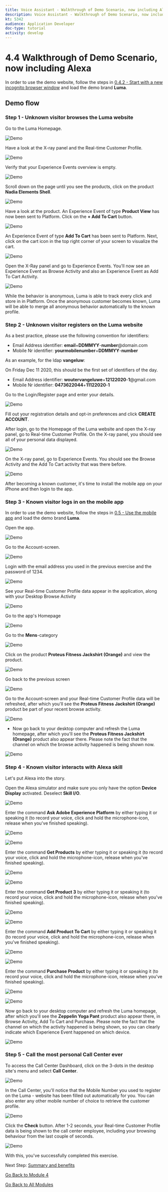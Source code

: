 ```yaml
---
title: Voice Assistant - Walkthrough of Demo Scenario, now including Alexa
description: Voice Assistant - Walkthrough of Demo Scenario, now including Alexa
kt: 5342
audience: Application Developer
doc-type: tutorial
activity: develop
---
```


# 4.4 Walkthrough of Demo Scenario, now including Alexa

In order to use the demo website, follow the steps in [0.4.2 - Start with a new incognito browser window](../module0/ex4.md) and load the demo brand **Luma**.

## Demo flow

### Step 1 - Unknown visitor browses the Luma website

Go to the Luma Homepage.
  
![Demo](./images/lb_home.png)
  
Have a look at the X-ray panel and the Real-time Customer Profile.
      
![Demo](./images/lb_home_xup.png)

Verify that your Experience Events overview is empty.

![Demo](./images/lb_home_xee.png)
  
Scroll down on the page until you see the products, click on the product **Nadia Elements Shell**.
  
![Demo](./images/lb_els_dtl.png)
  
Have a look at the product. An Experience Event of type **Product View** has now been sent to Platform. Click on the **+ Add To Cart** button.
  
![Demo](./images/lb_addtocart.png)
  
An Experience Event of type **Add To Cart** has been sent to Platform. Next, click on the cart icon in the top right corner of your screen to visualize the cart.
  
![Demo](./images/lb_cart.png)
  
Open the X-Ray panel and go to Experience Events. You'll now see an Experience Event as Browse Activity and also an Experience Event as Add To Cart Activity.
  
![Demo](./images/lb_cartee.png)
  
While the behavior is anonymous, Luma is able to track every click and store in in Platform. Once the anonymous customer becomes known, Luma will be able to merge all anonymous behavior automatically to the known profile.
  
### Step 2 - Unknown visitor registers on the Luma website

As a best practice, please use the following convention for identifiers:

- Email Address identifier: **email**+**DDMMYY**-**number**@domain.com
- Mobile Nr identifier: **yourmobilenumber**+**DDMMYY**-**number**

As an example, for the ldap **vangeluw**:

On Friday Dec 11 2020, this should be the first set of identifiers of the day.
  
- Email Address identifier: **woutervangeluwe**+**12122020**-**1**@gmail.com
- Mobile Nr identifier: **0473622044**+**11122020**-**1**

Go to the Login/Register page and enter your details.
  
![Demo](./images/lb_register_dtl.png)
 
Fill out your registration details and opt-in preferences and click **CREATE ACCOUNT**.
  
After login, go to the Homepage of the Luma website and open the X-ray panel, go to Real-time Customer Profile. On the X-ray panel, you should see all of your personal data displayed.
  
![Demo](./images/lb_x_loggedin.png)

On the X-ray panel, go to Experience Events. You should see the Browse Activity and the Add To Cart activity that was there before.

![Demo](./images/lb_x_loggedin_ee.png)

After becoming a known customer, it's time to install the mobile app on your iPhone and then login to the app. 

### Step 3 - Known visitor logs in on the mobile app

In order to use the demo website, follow the steps in [0.5 - Use the mobile app](../module0/ex5.md) and load the demo brand **Luma**.

Open the app.
  
![Demo](./images/app_hp.png)

Go to the Account-screen.
  
![Demo](./images/app_acc.png)

Login with the email address you used in the previous exercise and the password of 1234.
  
![Demo](./images/app_acc_login.png)

See your Real-time Customer Profile data appear in the application, along with your Desktop Browse Activity

![Demo](./images/app_up.png)

Go to the app's Homepage
  
![Demo](./images/app_hp.png)

Go to the **Mens**-category
  
![Demo](./images/app_men_cat.png)

Click on the product **Proteus Fitness Jackshirt (Orange)** and view the product.
  
![Demo](./images/app_proteus.png)

Go back to the previous screen
  
![Demo](./images/app_men_cat.png)

Go to the Account-screen and your Real-time Customer Profile data will be refreshed, after which you'll see the **Proteus Fitness Jackshirt (Orange)** product be part of your recent browse activity. 
  
![Demo](./images/app_after_proteus.png)

- Now go back to your desktop computer and refresh the Luma homepage, after which you'll see the **Proteus Fitness Jackshirt (Orange)** product also appear there. Please note the fact that the channel on which the browse activity happened is being shown now.
  
![Demo](./images/lb_x_aftermobile.png)

### Step 4 - Known visitor interacts with Alexa skill

Let's put Alexa into the story.

Open the Alexa simulator and make sure you only have the option **Device Display** activated. Deselect **Skill I/O**.
  
![Demo](./images/alexa_sim.png)

Enter the command **Ask Adobe Experience Platform** by either typing it or speaking it (to record your voice, click and hold the microphone-icon, release when you've finished speaking).
  
![Demo](./images/alexa_sim_mic.png)

![Demo](./images/alexa_ask.png)

Enter the command **Get Products** by either typing it or speaking it (to record your voice, click and hold the microphone-icon, release when you've finished speaking). 
  
![Demo](./images/alexa_sim_mic.png)

![Demo](./images/alexa_ask_getproducts.png)

Enter the command **Get Product 3** by either typing it or speaking it (to record your voice, click and hold the microphone-icon, release when you've finished speaking). 

![Demo](./images/alexa_sim_mic.png)

![Demo](./images/alexa_ask_getproduct3.png)

Enter the command **Add Product To Cart** by either typing it or speaking it (to record your voice, click and hold the microphone-icon, release when you've finished speaking). 
  
![Demo](./images/alexa_sim_mic.png)

![Demo](./images/alexa_ask_addtocart.png)

Enter the command **Purchase Product** by either typing it or speaking it (to record your voice, click and hold the microphone-icon, release when you've finished speaking). 
  
![Demo](./images/alexa_sim_mic.png)

![Demo](./images/alexa_ask_purchase.png)

Now go back to your desktop computer and refresh the Luma homepage, after which you'll see the **Zeppelin Yoga Pant** product also appear there, in Browse Activity, Add To Cart and Purchase. Please note the fact that the channel on which the activity happened is being shown, so you can clearly indicate which Experience Event happened on which device.
  
![Demo](./images/lb_x_afteralexa.png)
  
### Step 5 - Call the most personal Call Center ever

To access the Call Center Dashboard, click on the 3-dots in the desktop site's menu and select **Call Center**.

![Demo](./images/callcenter.png)
  
In the Call Center, you'll notice that the Mobile Number you used to register on the Luma - website has been filled out automatically for you. You can also enter any other mobile number of choice to retrieve the customer profile. 
  
![Demo](./images/callcenter_id.png)
  
Click the **Check** button. After 1-2 seconds, your Real-time Customer Profile data is being shown to the call center employee, including your browsing behaviour from the last couple of seconds.
  
![Demo](./images/callcenter_response.png)
  
With this, you've successfully completed this exercise.

Next Step: [Summary and benefits](./summary.md)

[Go Back to Module 4](./data-ingestion-amazon-alexa.md)

[Go Back to All Modules](./../../overview.md)
